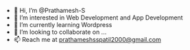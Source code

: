 - 👋 Hi, I’m @Prathamesh-S
- 👀 I’m interested in Web Development and App Development
- 🌱 I’m currently learning Wordpress
- 💞️ I’m looking to collaborate on ...
- 📫 Reach me at prathameshsspatil2000@gmail.com

<!---
Prathamesh-S/Prathamesh-S is a ✨ special ✨ repository because its `README.md` (this file) appears on your GitHub profile.
You can click the Preview link to take a look at your changes.
--->
